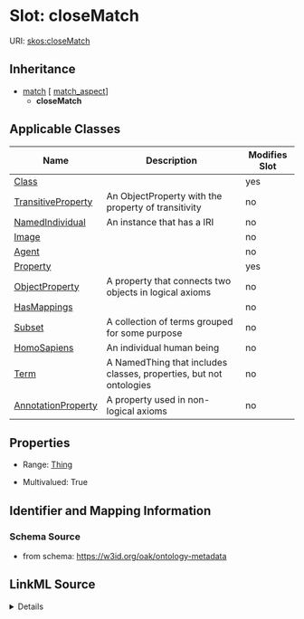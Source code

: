 

# Slot: closeMatch

URI: [skos:closeMatch](http://www.w3.org/2004/02/skos/core#closeMatch)




## Inheritance

* [match](match.md) [ [match_aspect](match_aspect.md)]
    * **closeMatch**






## Applicable Classes

| Name | Description | Modifies Slot |
| --- | --- | --- |
| [Class](Class.md) |  |  yes  |
| [TransitiveProperty](TransitiveProperty.md) | An ObjectProperty with the property of transitivity |  no  |
| [NamedIndividual](NamedIndividual.md) | An instance that has a IRI |  no  |
| [Image](Image.md) |  |  no  |
| [Agent](Agent.md) |  |  no  |
| [Property](Property.md) |  |  yes  |
| [ObjectProperty](ObjectProperty.md) | A property that connects two objects in logical axioms |  no  |
| [HasMappings](HasMappings.md) |  |  no  |
| [Subset](Subset.md) | A collection of terms grouped for some purpose |  no  |
| [HomoSapiens](HomoSapiens.md) | An individual human being |  no  |
| [Term](Term.md) | A NamedThing that includes classes, properties, but not ontologies |  no  |
| [AnnotationProperty](AnnotationProperty.md) | A property used in non-logical axioms |  no  |







## Properties

* Range: [Thing](Thing.md)

* Multivalued: True





## Identifier and Mapping Information







### Schema Source


* from schema: https://w3id.org/oak/ontology-metadata




## LinkML Source

<details>
```yaml
name: closeMatch
from_schema: https://w3id.org/oak/ontology-metadata
rank: 1000
is_a: match
slot_uri: skos:closeMatch
multivalued: true
alias: closeMatch
domain_of:
- HasMappings
range: Thing

```
</details>